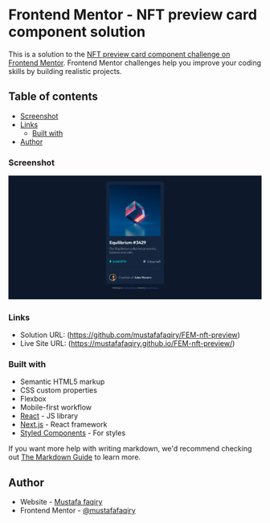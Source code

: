 # Frontend Mentor - NFT preview card component solution

This is a solution to the [NFT preview card component challenge on Frontend Mentor](https://www.frontendmentor.io/challenges/nft-preview-card-component-SbdUL_w0U). Frontend Mentor challenges help you improve your coding skills by building realistic projects.

## Table of contents

- [Screenshot](#screenshot)
- [Links](#links)
  - [Built with](#built-with)
- [Author](#author)

### Screenshot

![](./src/design/Screenshot.png)

### Links

- Solution URL: (https://github.com/mustafafaqiry/FEM-nft-preview)
- Live Site URL: (https://mustafafaqiry.github.io/FEM-nft-preview/)

### Built with

- Semantic HTML5 markup
- CSS custom properties
- Flexbox
- Mobile-first workflow
- [React](https://reactjs.org/) - JS library
- [Next.js](https://nextjs.org/) - React framework
- [Styled Components](https://styled-components.com/) - For styles

If you want more help with writing markdown, we'd recommend checking out [The Markdown Guide](https://www.markdownguide.org/) to learn more.

## Author

- Website - [Mustafa faqiry](https://github.com/mustafafaqiry)
- Frontend Mentor - [@mustafafaqiry](https://www.frontendmentor.io/profile/mustafafaqiry)
